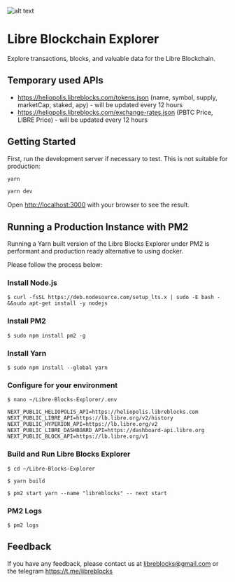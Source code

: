 ![alt text](https://www.libreblocks.io/images/github-readme-cover.png)

# Libre Blockchain Explorer

Explore transactions, blocks, and valuable data for the Libre Blockchain.


## Temporary used APIs
- https://heliopolis.libreblocks.com/tokens.json (name, symbol, supply, marketCap, staked, apy) - will be updated every 12 hours
- https://heliopolis.libreblocks.com/exchange-rates.json (PBTC Price, LIBRE Price) - will be updated every 12 hours

## Getting Started
First, run the development server if necessary to test. This is not suitable for production:

```bash
yarn

yarn dev
```

Open [http://localhost:3000](http://localhost:3000) with your browser to see the result.

## Running a Production Instance with PM2
Running a Yarn built version of the Libre Blocks Explorer under PM2 is performant and production ready alternative to using docker.

Please follow the process below:

### Install Node.js
```$ curl -fsSL https://deb.nodesource.com/setup_lts.x | sudo -E bash - &&sudo apt-get install -y nodejs```

### Install PM2
```$ sudo npm install pm2 -g```

### Install Yarn
```$ sudo npm install --global yarn```

### Configure for your environment
``` 
$ nano ~/Libre-Blocks-Explorer/.env

NEXT_PUBLIC_HELIOPOLIS_API=https://heliopolis.libreblocks.com
NEXT_PUBLIC_LIBRE_API=https://lb.libre.org/v2/history
NEXT_PUBLIC_HYPERION_API=https://lb.libre.org/v2
NEXT_PUBLIC_LIBRE_DASHBOARD_API=https://dashboard-api.libre.org
NEXT_PUBLIC_BLOCK_API=https://lb.libre.org/v1
```
### Build and Run Libre Blocks Explorer
```
$ cd ~/Libre-Blocks-Explorer

$ yarn build

$ pm2 start yarn --name "libreblocks" -- next start
```
### PM2 Logs
```$ pm2 logs```

## Feedback
If you have any feedback, please contact us at libreblocks@gmail.com or the telegram https://t.me/libreblocks
